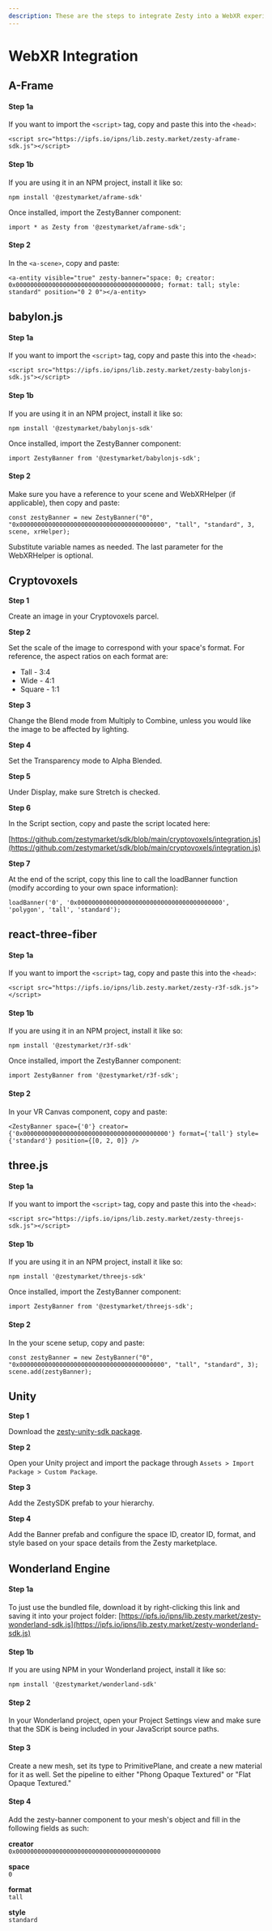 ```yaml
---
description: These are the steps to integrate Zesty into a WebXR experience.
---
```


# WebXR Integration

## A-Frame

#### Step 1a

If you want to import the `<script>` tag, copy and paste this into the `<head>`:

```
<script src="https://ipfs.io/ipns/lib.zesty.market/zesty-aframe-sdk.js"></script>
```

#### Step 1b

If you are using it in an NPM project, install it like so:

```
npm install '@zestymarket/aframe-sdk'
```

Once installed, import the ZestyBanner component:

```
import * as Zesty from '@zestymarket/aframe-sdk';
```

#### Step 2

In the `<a-scene>`, copy and paste:

```
<a-entity visible="true" zesty-banner="space: 0; creator: 0x0000000000000000000000000000000000000000; format: tall; style: standard" position="0 2 0"></a-entity>
```

## babylon.js

#### Step 1a

If you want to import the `<script>` tag, copy and paste this into the `<head>`:

```
<script src="https://ipfs.io/ipns/lib.zesty.market/zesty-babylonjs-sdk.js"></script>
```

#### Step 1b

If you are using it in an NPM project, install it like so:

```
npm install '@zestymarket/babylonjs-sdk'
```

Once installed, import the ZestyBanner component:

```
import ZestyBanner from '@zestymarket/babylonjs-sdk';
```

#### Step 2

Make sure you have a reference to your scene and WebXRHelper (if applicable), then copy and paste:

```
const zestyBanner = new ZestyBanner("0", "0x0000000000000000000000000000000000000000", "tall", "standard", 3, scene, xrHelper);
```

Substitute variable names as needed. The last parameter for the WebXRHelper is optional.

## Cryptovoxels

**Step 1**

Create an image in your Cryptovoxels parcel.

**Step 2**

Set the scale of the image to correspond with your space's format. For reference, the aspect ratios on each format are:

* Tall - 3:4
* Wide - 4:1
* Square - 1:1

**Step 3**

Change the Blend mode from Multiply to Combine, unless you would like the image to be affected by lighting.

**Step 4**

Set the Transparency mode to Alpha Blended.

**Step 5**

Under Display, make sure Stretch is checked.

**Step 6**

In the Script section, copy and paste the script located here:

[https://github.com/zestymarket/sdk/blob/main/cryptovoxels/integration.js](https://github.com/zestymarket/sdk/blob/main/cryptovoxels/integration.js)

**Step 7**

At the end of the script, copy this line to call the loadBanner function (modify according to your own space information):

```
loadBanner('0', '0x0000000000000000000000000000000000000000', 'polygon', 'tall', 'standard');
```

## react-three-fiber

#### Step 1a

If you want to import the `<script>` tag, copy and paste this into the `<head>`:

```
<script src="https://ipfs.io/ipns/lib.zesty.market/zesty-r3f-sdk.js"></script>
```

#### Step 1b

If you are using it in an NPM project, install it like so:

```
npm install '@zestymarket/r3f-sdk'
```

Once installed, import the ZestyBanner component:

```
import ZestyBanner from '@zestymarket/r3f-sdk';
```

#### Step 2

In your VR Canvas component, copy and paste:

```
<ZestyBanner space={'0'} creator={'0x0000000000000000000000000000000000000000'} format={'tall'} style={'standard'} position={[0, 2, 0]} />
```

## three.js

#### Step 1a

If you want to import the `<script>` tag, copy and paste this into the `<head>`:

```
<script src="https://ipfs.io/ipns/lib.zesty.market/zesty-threejs-sdk.js"></script>
```

#### Step 1b

If you are using it in an NPM project, install it like so:

```
npm install '@zestymarket/threejs-sdk'
```

Once installed, import the ZestyBanner component:

```
import ZestyBanner from '@zestymarket/threejs-sdk';
```

#### Step 2

In the your scene setup, copy and paste:

```
const zestyBanner = new ZestyBanner("0", "0x0000000000000000000000000000000000000000", "tall", "standard", 3);
scene.add(zestyBanner);
```

## Unity

**Step 1**

Download the [zesty-unity-sdk package](https://ipfs.io/ipns/lib.zesty.market/zesty-unity-sdk.unitypackage).

**Step 2**

Open your Unity project and import the package through `Assets > Import Package > Custom Package`.

**Step 3**

Add the ZestySDK prefab to your hierarchy.

**Step 4**

Add the Banner prefab and configure the space ID, creator ID, format, and style based on your space details from the Zesty marketplace.

## Wonderland Engine

#### Step 1a

To just use the bundled file, download it by right-clicking this link and saving it into your project folder: [https://ipfs.io/ipns/lib.zesty.market/zesty-wonderland-sdk.js](https://ipfs.io/ipns/lib.zesty.market/zesty-wonderland-sdk.js)

#### Step 1b

If you are using NPM in your Wonderland project, install it like so:

```
npm install '@zestymarket/wonderland-sdk'
```

#### Step 2

In your Wonderland project, open your Project Settings view and make sure that the SDK is being included in your JavaScript source paths.

#### Step 3

Create a new mesh, set its type to PrimitivePlane, and create a new material for it as well. Set the pipeline to either "Phong Opaque Textured" or "Flat Opaque Textured."

#### Step 4

Add the zesty-banner component to your mesh's object and fill in the following fields as such:

**creator**\
`0x0000000000000000000000000000000000000000`

**space**\
`0`

**format**\
`tall`

**style**\
`standard`
